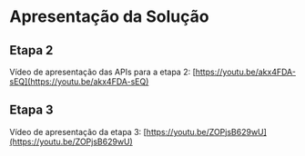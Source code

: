 # Apresentação da Solução

## Etapa 2
Vídeo de apresentação das APIs para a etapa 2: [https://youtu.be/akx4FDA-sEQ](https://youtu.be/akx4FDA-sEQ)

## Etapa 3
Vídeo de apresentação da etapa 3: [https://youtu.be/ZOPjsB629wU](https://youtu.be/ZOPjsB629wU)

